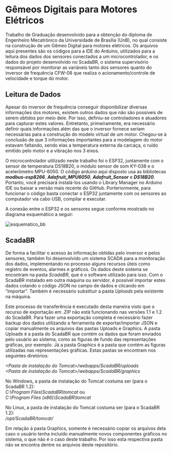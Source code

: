 # Gêmeos Digitais para Motores Elétricos
Trabalho de Graduação desenvolvido para a obtenção do diploma de Engenheiro Mecatrônico da Universidade de Brasília (UnB), no qual consiste na construção de um Gêmeo Digital para motores elétricos. Os arquivos aqui presentes são os códigos para a IDE do Arduino, utilizados para a leitura dos dados dos sensores conectados a um microcontrolador, e os dados do projeto desenvolvido no ScadaBR, o sistema supervisório responsável por monitorar as variáveis tanto dos sensores quanto do inversor de frequência CFW-08 que realiza o acionamento/controle de velocidade e torque do motor.

## Leitura de Dados
Apesar do inversor de frequência conseguir disponibilizar diversas informações dos motores, existem outros dados que não são possíveis de serem obtidos por meio dele. Por isso, definiu-se controladores e atuadores para capturar estes valores. Entretanto, primeiramente, era necessário definir quais informações além das que o inversor fornece seriam necessárias para a construção do modelo virtual de um motor. Chegou-se à conclusão de que 3 informações importantes para a modelagem do motor estavam faltando, sendo elas a temperatura externa da carcaça, o ruído emitido pelo motor e a vibração nos 3 eixos.

O microcontrolador utilizado neste trabalho foi o ESP32, juntamente com o sensor de temperatura DS18B20, o módulo sensor de som KY-038 e o acelerômetro MPU-6050. O código arduino aqui disposto usa as bibliotecas **_modbus-esp8266_**, **_Adafruit_MPU6050_**, **_Adafruit_Sensor_** e **_DS18B20_**. Portanto, você precisará instalá-los usando o Library Manager no Arduino IDE ou baixar a versão mais recente do GitHub. Porteriormente, para funcionar o código basta conectar o ESP32 juntamente com os sensores ao computador via cabo USB, compilar e executar.

A conexão entre o ESP32 e os sensores segue conforme mostrado no diagrama esquemático a seguir:

![esquematico_bb](https://github.com/AleXXCunha/Gemeos_Digitais_para_motores_eletricos/assets/66271454/97c0afec-6266-4fda-88be-6918051ce8bd)

## ScadaBR
De forma a facilitar o acesso às informação obtidas pelo inversor e pelos sensores, também foi desenvolvido um sistema SCADA para a monitoração dos dados, implementando no processo alguns recursos úteis como registro de eventos, alarmes e gráficos. Os dados deste sistema se encontram na pasta _ScadaBR_, que é o software utilizado para isso. Com o ScadaBR instalado em outra máquina ou servidor, é possível importar estes dados colando o código JSON no campo de dados e clicando em “importar”. Também é necessário substituir a pasta _Uploads_ pela existente na máquina.

Este processo de transferência é executado desta maneira visto que o recurso de exportação em .ZIP não está funcionando nas versões 1.1 e 1.2 do ScadaBR. Para fazer uma exportação completa é necessário fazer backup dos dados utilizando a ferramenta de exportar/importar JSON e copiar manualmente os arquivos das pastas Uploads e Graphics. A pasta Uploads é a pasta do ScadaBR que contém os dados que foram enviados pelo usuário ao sistema, como as figuras de fundo das representações gráficas, por exemplo. Já a pasta Graphics é a pasta que contém as figuras utilizadas nas representações gráficas. Estas pastas se encontram nos seguintes diretórios:

_<Pasta de instalação do Tomcat>/webapps/ScadaBR/uploads_  
_<Pasta de instalação do Tomcat>/webapps/ScadaBR/graphics_

No Windows, a pasta de instalação do Tomcat costuma ser (para o ScadaBR 1.2):  
_C:\Program Files\ScadaBR\tomcat_ ou  
_C:\Program Files (x86)\ScadaBR\tomcat_

No Linux, a pasta de instalação do Tomcat costuma ser (para o ScadaBR 1.2):  
_/opt/ScadaBR/tomcat/_

Em relação à pasta Graphics, somente é necessário copiar os arquivos dela caso o usuário tenha incluído manualmente novos componentes gráficos no sistema, o que não é o caso deste trabalho. Por isso esta respectiva pasta não se encontra dentre os arquivos deste repositório.
